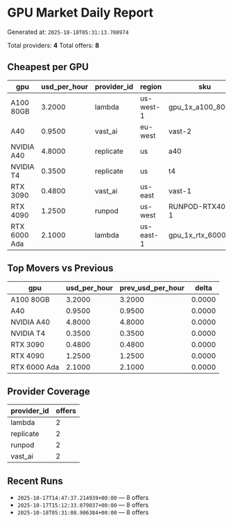 # GPU Market Daily Report

Generated at: `2025-10-18T05:31:13.708974`

Total providers: **4**
Total offers: **8**

## Cheapest per GPU

| gpu | usd_per_hour | provider_id | region | sku |
| --- | --- | --- | --- | --- |
| A100 80GB | 3.2000 | lambda | us-west-1 | gpu_1x_a100_80g |
| A40 | 0.9500 | vast_ai | eu-west | vast-2 |
| NVIDIA A40 | 4.8000 | replicate | us | a40 |
| NVIDIA T4 | 0.3500 | replicate | us | t4 |
| RTX 3090 | 0.4800 | vast_ai | us-east | vast-1 |
| RTX 4090 | 1.2500 | runpod | us-west | RUNPOD-RTX4090-1 |
| RTX 6000 Ada | 2.1000 | lambda | us-east-1 | gpu_1x_rtx_6000_ada |

## Top Movers vs Previous

| gpu | usd_per_hour | prev_usd_per_hour | delta |
| --- | --- | --- | --- |
| A100 80GB | 3.2000 | 3.2000 | 0.0000 |
| A40 | 0.9500 | 0.9500 | 0.0000 |
| NVIDIA A40 | 4.8000 | 4.8000 | 0.0000 |
| NVIDIA T4 | 0.3500 | 0.3500 | 0.0000 |
| RTX 3090 | 0.4800 | 0.4800 | 0.0000 |
| RTX 4090 | 1.2500 | 1.2500 | 0.0000 |
| RTX 6000 Ada | 2.1000 | 2.1000 | 0.0000 |

## Provider Coverage

| provider_id | offers |
| --- | --- |
| lambda | 2 |
| replicate | 2 |
| runpod | 2 |
| vast_ai | 2 |

## Recent Runs

- `2025-10-17T14:47:37.214939+00:00` — 8 offers
- `2025-10-17T15:12:33.079037+00:00` — 8 offers
- `2025-10-18T05:31:08.906384+00:00` — 8 offers
